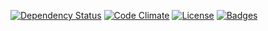 [![Dependency Status](http://img.shields.io/gemnasium/rawfunkmaharishi/rawfunkmaharishi.github.io.svg)](https://gemnasium.com/rawfunkmaharishi/rawfunkmaharishi.github.io)
[![Code Climate](http://img.shields.io/codeclimate/github/rawfunkmaharishi/rawfunkmaharishi.github.io.svg)](https://codeclimate.com/github/rawfunkmaharishi/rawfunkmaharishi.github.io)
[![License](http://img.shields.io/:license-mit-blue.svg)](http://rawfunkmaharishi.mit-license.org)
[![Badges](http://img.shields.io/:badges-4/4-ff6799.svg)](https://github.com/badges/badgerbadgerbadger)
